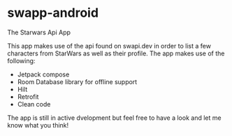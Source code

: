 # swapp-android
The Starwars Api App

This app makes use of the api found on swapi.dev in order to list a few characters from StarWars as well as their profile. The app makes use of the following:

- Jetpack compose
- Room Database library for offline support
- Hilt
- Retrofit
- Clean code

The app is still in active dvelopment but feel free to have a look and let me know what you think!
